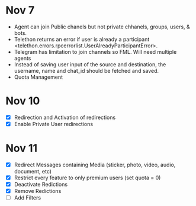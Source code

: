 # Nov 7

- Agent can join Public chanels but not private chhanels, groups, users, & bots.
- Telethon returns an error if user is already a participant <telethon.errors.rpcerrorlist.UserAlreadyParticipantError>.
- Telegram has limitation to join channels so FML. Will need multiple agents
- Instead of saving user input of the source and destination, the username, name and chat_id should be fetched and saved.
- Quota Management

# Nov 10

- [x] Redirection and Activation of redirections
- [x] Enable Private User redirections

# Nov 11

- [x] Redirect Messages containing Media (sticker, photo, video, audio, document, etc)
- [x] Restrict every feature to only premium users (set quota = 0)
- [x] Deactivate Redictions
- [x] Remove Redictions
- [ ] Add Filters